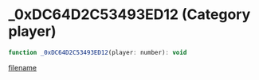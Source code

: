 # _0xDC64D2C53493ED12 (Category player)

```js
function _0xDC64D2C53493ED12(player: number): void
```

[filename](_0xDC64D2C53493ED12_m.md ':include')